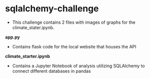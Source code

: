 # sqlalchemy-challenge

- This challenge contains 2 files with images of graphs for the climate_stater.ipynb.

**app.py**

- Contains flask code for the local website that houses the API 

**climate_starter.ipynb**

- Contains a Jupyter Notebook of analysis utilizing SQLAlchemy to connect different databases in pandas
